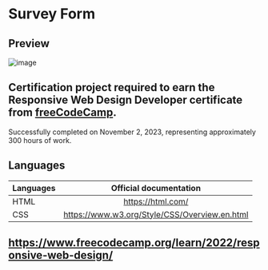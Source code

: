 # Survey Form

## Preview
![image](https://github.com/buenodeandrade/fcc-survey-form/assets/147355115/3945853e-2c9f-49ce-aaa6-d2ee1eca1b92)

## Certification project required to earn the Responsive Web Design Developer certificate from [freeCodeCamp](https://www.freecodecamp.org/).
Successfully completed on November 2, 2023, representing approximately 300 hours of work.

## Languages
| Languages | Official documentation                        |
|-----------|:---------------------------------------------:|
| HTML      | https://html.com/                             |
| CSS       | https://www.w3.org/Style/CSS/Overview.en.html |  

## https://www.freecodecamp.org/learn/2022/responsive-web-design/
